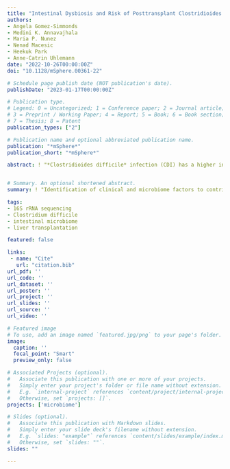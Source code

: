 ```yaml
---
title: "Intestinal Dysbiosis and Risk of Posttransplant Clostridioides difficile Infection in a Longitudinal Cohort of Liver Transplant Recipients"
authors:
- Angela Gomez-Simmonds
- Medini K. Annavajhala
- Maria P. Nunez
- Nenad Macesic
- Heekuk Park
- Anne-Catrin Uhlemann
date: "2022-10-26T00:00:00Z"
doi: "10.1128/mSphere.00361-22"

# Schedule page publish date (NOT publication's date).
publishDate: "2023-01-17T00:00:00Z"

# Publication type.
# Legend: 0 = Uncategorized; 1 = Conference paper; 2 = Journal article;
# 3 = Preprint / Working Paper; 4 = Report; 5 = Book; 6 = Book section;
# 7 = Thesis; 8 = Patent
publication_types: ["2"]

# Publication name and optional abbreviated publication name.
publication: "*mSphere*"
publication_short: "*mSphere*"

abstract: ! "*Clostridioides difficile* infection (CDI) has a higher incidence in solid organ transplant recipients than other hospitalized patients and can lead to poor outcomes. Perturbations to the intestinal microbiome are common in patients undergoing liver transplant (LT); however, the impacts of microbial diversity and composition on risk of CDI in this patient population is incompletely understood. Here, we assessed patients in an established, longitudinal LT cohort for development of CDI within 1 year of transplant. Clinical data were compared for patients with and without CDI using univariable models. 16S rRNA sequencing of fecal samples was performed at multiple pre- and posttransplant time points to compare microbiome ??- and ??-diversity and enrichment of specific taxa in patients with and without CDI. Of 197 patients who underwent LT, 18 (9.1%) developed CDI within 1 year. Pre-LT Child-Pugh class C liver disease, postoperative biliary leak, and use of broad-spectrum antibiotics were significantly associated with CDI. Patients who developed CDI had significantly lower ??-diversity than patients without CDI overall and in samples collected at months 1, 3, and 6. Microbial composition (??-diversity) differed between patients with and without CDI and across sampling time points, particularly later in their posttransplant course. We also identified 15 (8%) patients with toxigenic *C. difficile* colonization who did not develop CDI and may have had additional protective factors. In summary, clinical and microbiome factors are likely to converge to impart CDI risk. Along with enhanced preventive measures, there may be a role for microbiome modulation to restore microbial diversity in high-risk LT patients. <br><br><strong>Importance</strong><br><br>Liver transplant (LT) recipients have high rates of *Clostridioides difficile* infection (CDI), which has been associated with poor outcomes, including graft-related complications and mortality, in prior studies. Susceptibility to CDI is known to increase following perturbations in intestinal commensal bacteria that enable germination of *C. difficile* spores and bacterial overgrowth. In LT patients, changes in the intestinal microbiome resulting from advanced liver disease, surgery, and other clinical factors is common and most pronounced during the early posttransplant period. However, the relationship between microbiome changes and CDI risk after LT remains unclear. In this study, we investigated clinical and microbiome factors associated with development of CDI within the first year after LT. The importance of this work is to identify patients with high-risk features that should receive enhanced preventive measures and may benefit from the study of novel strategies to reconstitute the intestinal microbiome after LT." 


# Summary. An optional shortened abstract.
summary: ! "Identification of clinical and microbiome factors to contribute to the development of *Clostridium difficile* in a cohort of patients undergoing liver transplantation."

tags:
- 16S rRNA sequencing
- Clostridium difficile
- intestinal microbiome
- liver transplantation

featured: false

links:
 - name: "Cite"
   url: "citation.bib"
url_pdf: ''
url_code: ''
url_dataset: ''
url_poster: ''
url_project: ''
url_slides: ''
url_source: ''
url_video: ''

# Featured image
# To use, add an image named `featured.jpg/png` to your page's folder. 
image:
  caption: ''
  focal_point: "Smart"
  preview_only: false

# Associated Projects (optional).
#   Associate this publication with one or more of your projects.
#   Simply enter your project's folder or file name without extension.
#   E.g. `internal-project` references `content/project/internal-project/index.md`.
#   Otherwise, set `projects: []`.
projects: ['microbiome']

# Slides (optional).
#   Associate this publication with Markdown slides.
#   Simply enter your slide deck's filename without extension.
#   E.g. `slides: "example"` references `content/slides/example/index.md`.
#   Otherwise, set `slides: ""`.
slides: ""

---
```


